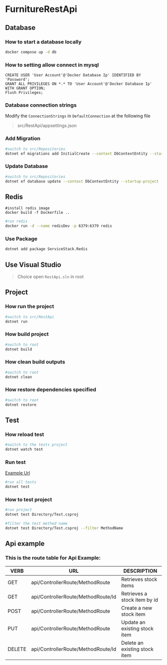 # FurnitureRestApi

## Database

### How to start a database locally

```sh
docker compose up -d db
```

### How to setting allow connect in mysql

```mysql
CREATE USER 'User Account'@'Docker Database Ip' IDENTIFIED BY 'Password';
GRANT ALL PRIVILEGES ON *.* TO 'User Account'@'Docker Database Ip' WITH GRANT OPTION;
Flush Privileges; 
```

### Database connection strings
Modify the `ConnectionStrings` in `DefaultConnection` at the following file

>src/RestApi/appsettings.json

### Add Migration
```sh
#switch to src/Repositories
dotnet ef migrations add InitialCreate --context DbContextEntity --startup-project ../RestApi
```
### Update Database

```sh
#switch to src/Repositories
dotnet ef database update --context DbContextEntity --startup-project ../RestApi
```

## Redis

```shell
#install redis image
docker build -f Dockerfile ..
```

```sh
#run redis
docker run -d --name redisDev -p 6379:6379 redis
```

### Use Package

```sh
dotnet add package ServiceStack.Redis
```

## Use Visual Studio
> Choice open `RestApi.sln` in root

## Project

### How run the project

```sh
#switch to src/RestApi
dotnet run
```

### How build project

```sh
#switch to root
dotnet build
```

### How clean build outputs

```sh
#switch to root
dotnet clean
```

### How restore dependencies specified

```sh
#switch to root
dotnet restore
```

### 

## Test

### How reload test

```sh
#switch to the tests project
dotnet watch test
```

### Run test

[Example Url](https://docs.microsoft.com/en-us/dotnet/core/testing/selective-unit-tests?pivots=mstest)


```sh
#run all tests
dotnet test
```

### How to test project

```sh
#run project
dotnet test Directory/Test.csproj
```

```sh
#filter the test method name
dotnet test Directory/Test.csproj --filter MethodName
```

## Api example

### This is the route table for Api Example:

| VERB | URL | DESCRIPTION |
| ------------- | ------------- | ------------- |
| GET | api/ControllerRoute/MethodRoute | Retrieves stock items |
| GET | api/ControllerRoute/MethodRoute/Id | Retrieves a stock item by id |
| POST| api/ControllerRoute/MethodRoute | Create a new stock item |
| PUT | api/ControllerRoute/MethodRoute | Update an existing stock item |
| DELETE | api/ControllerRoute/MethodRoute/Id | Delete an existing stock item |
